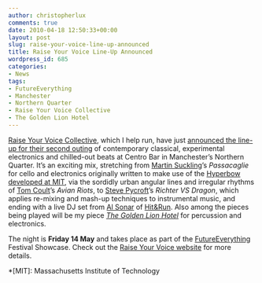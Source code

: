 ```yaml
---
author: christopherlux
comments: true
date: 2010-04-18 12:50:33+00:00
layout: post
slug: raise-your-voice-line-up-announced
title: Raise Your Voice Line-Up Announced
wordpress_id: 685
categories:
- News
tags:
- FutureEverything
- Manchester
- Northern Quarter
- Raise Your Voice Collective
- The Golden Lion Hotel
---
```


[Raise Your Voice Collective](http://www.raise-your-voice.org/), which I help run, have just [announced the line-up for their second outing](http://www.raise-your-voice.org/2010/04/line-up-announced/) of contemporary classical, experimental electronics and chilled-out beats at Centro Bar in Manchester’s Northern Quarter. It’s an exciting mix, stretching from [Martin Suckling](http://www.martinsuckling.com/)’s _Passacaglie_ for cello and electronics originally written to make use of the [Hyperbow developed at MIT](http://web.mit.edu/newsoffice/2006/violin.html), via the sordidly urban angular lines and irregular rhythms of [Tom Coult](http://www.tomcoult.com/)’s _Avian Riots_, to [Steve Pycroft](http://www.stevepycroft.com/)’s _Richter VS Dragon_, which applies re-mixing and mash-up techniques to instrumental music, and ending with a live DJ set from [Al Sonar](http://www.myspace.com/bluntmedia) of [Hit&Run](http://www.hitandrunuk.com/). Also among the pieces being played will be my piece [_The Golden Lion Hotel_](http://www.chrisswithinbank.net/2010/04/the-golden-lion-hotel/) for percussion and electronics.

The night is **Friday 14 May** and takes place as part of the [FutureEverything](http://www.futureeverything.org/) Festival Showcase. Check out the [Raise Your Voice website](http://www.raise-your-voice.org/) for more details.

  *[MIT]: Massachusetts Institute of Technology
